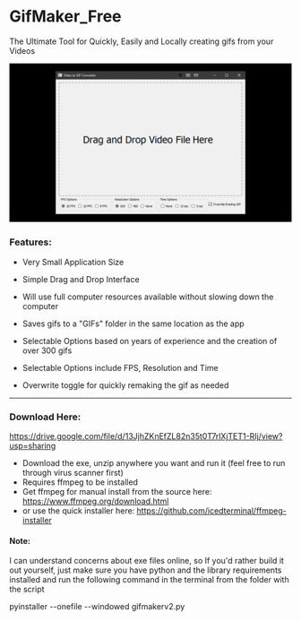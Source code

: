 # GifMaker_Free
The Ultimate Tool for Quickly, Easily and Locally creating gifs from your Videos

![](/Gifmaker%20Preview%20-%20Gumroad.png)

### Features:

- Very Small Application Size

- Simple Drag and Drop Interface

- Will use full computer resources available without slowing down the computer

- Saves gifs to a "GIFs" folder in the same location as the app

- Selectable Options based on years of experience and the creation of over 300 gifs

- Selectable Options include FPS, Resolution and Time

- Overwrite toggle for quickly remaking the gif as needed

---------------

### Download Here:
https://drive.google.com/file/d/13JjhZKnEfZL82n35t0T7rlXjTET1-RIj/view?usp=sharing
* Download the exe, unzip anywhere you want and run it (feel free to run through virus scanner first)
* Requires ffmpeg to be installed
* Get ffmpeg for manual install from the source here: https://www.ffmpeg.org/download.html
* or use the quick installer here: https://github.com/icedterminal/ffmpeg-installer
 

#### Note:

I can understand concerns about exe files online, so If you'd rather build it out yourself, just make sure you have python and the library requirements installed and run the following command in the terminal from the folder with the script

pyinstaller --onefile --windowed gifmakerv2.py
